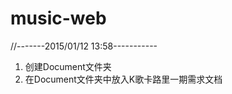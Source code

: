 music-web
=========
//-------2015/01/12 13:58-----------
1. 创建Document文件夹
2. 在Document文件夹中放入K歌卡路里一期需求文档
